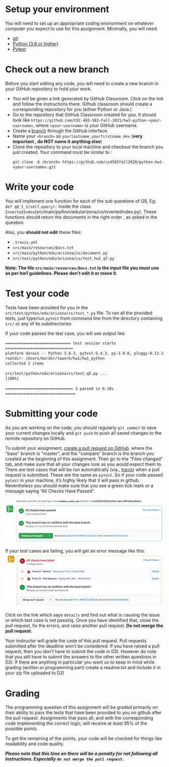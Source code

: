# Setup your environment

You will need to set up an appropriate coding environment on whatever computer
you expect to use for this assignment.
Minimally, you will need:
 
* [git](https://git-scm.com/downloads/)
* [Python (3.8 or higher)](https://www.python.org/)
* [Pytest](https://docs.pytest.org/en/stable/)


# Check out a new branch

Before you start editing any code, you will need to create a new branch in your
GitHub repository to hold your work.

- You will be given a link generated by GitHub Classroom. Click on the link and follow the instructions there. Github classroom should create a corresponding repository for you (either Python or Java.)
- Go to the repository that GitHub Classroom created for you. It should look like
`https://github.com/CSC-483-583-Fall-2021/hw2-python-<your-username>`, where
`<your-username>` is your GitHub username. 
- Create a [branch](https://help.github.com/articles/creating-and-deleting-branches-within-your-repository/) through the GitHub interface.
- Name your `<branch>` as `yourlastname_yourfirstname_dev` (**very important , do NOT name it anything else**)
- Clone the repository to your local machine and checkout the branch you
just created. Your command must be similar to :
   ```
   git clone -b <branch> https://github.com/cs4583fall2020/python-hw1-<your-username>.git
   ```

# Write your code

You will implement one function for each of the sub questions of Q8, Eg:` def q8_1_1(self,query):` inside 
the class `InvertedIndex`(src/main/python/edu/arizona/cs/invertedindex.py). These functions should return the documents in the right order , as asked in the question. 

Also, you **should not edit** these files:
- `.travis.yml`
- `src/main/resources/Docs.txt`
- `src/main/python/edu/arizona/cs/document.py`
- `src/test/python/edu/arizona/cs/test_hw2_q7.py`

**Note: The file `src/main/resources/Docs.txt` is the input file you must use as per hw1 guidelines. Please don't edit it or move it.**

# Test your code

Tests have been provided for you in the `src/test/python/edu/arizona/cs/test_*.py` file.
To run all the provided tests, just type/run  ``pytest`` from command line from the directory containing `src/` or any of its subdirectories

If your code passes the test case, you will see output like:
```
============================= test session starts ==============================
platform darwin -- Python 3.8.3, pytest-5.4.3, py-1.9.0, pluggy-0.13.1
rootdir: /Users/mordor/tawork/hw1/hw1_python
collected 3 items                                                              

src/test/python/edu/arizona/cs/test_q5.py ...                            [100%]

============================== 3 passed in 0.10s ===============================
```

# Submitting your code

As you are working on the code, you should regularly `git commit` to save your
current changes locally and `git push` to push all saved changes to the remote
repository on GitHub.    

To submit your assignment,
[create a pull request on GitHub](https://help.github.com/articles/creating-a-pull-request/#creating-the-pull-request).
where the "base" branch is "master", and the "compare" branch is the branch you
created at the beginning of this assignment.
Then go to the "Files changed" tab, and make sure that all your changes look as you would expect them
to.
There are test cases that will be run automatically (via., [travis](https://travis-ci.com/))
when a pull request is submitted. 
These are the same as `pytest`. 
So if your code passed `pytest` in your machine, 
it’s highly likely that it will pass in github. Nevertheless 
you should make sure that you see a green tick mark or a message 
saying “All Checks Have Passed”. 

![like this:](travis.png)

If your test cases are failing, you will get an error message like this.
![like this:](travis_fail.png)

Click on the link which says `details` and find out what is causing the issue or which test case is not passing. Once you have identified that, close the pull request, fix the errors, and raise another pull request.
**Do not merge the pull request.**

Your instructor will grade the code of this pull request. 
Pull requests submitted after the deadline won’t be considered.
If you have raised a pull request, then you don't have to submit the code in D2l. However do note that you still have to submit the answers to the other written questions in D2l. If there are anything in particular you want us to keep in mind while grading (written or programming part) create a readme.txt and include it in your zip file uploaded to D2l

# Grading

The programming question of this assignment will be graded primarily on their ability to pass the tests that
have been provided to you on github after the pull request.
Assignments that pass all, and with the corresponding code implementing the correct logic, will receive at least 95% of the
possible points.

To get the remaining of the points, your code will be checked for things like readability and code quality.

***Please note that this time on there will be a penalty for not following all instructions. Especially `do not merge the pull request`.***


